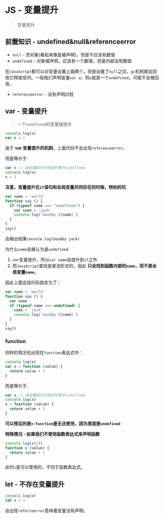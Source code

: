 # JS - 变量提升
> 变量提升

## 前置知识 - undefined&null&referenceerror

* `null` - 空对象(看起来像是被声明)，但是不应该有数值
* `undefined` - 对象被声明，应该有一个数值，但是内部没有数值

在`JavaScript`都可以对变量设置上面两个。但是设置了`null`之后，`gc`机制就会回收它释放空间。一般我们声明变量`var a`，则`a`就是一个`undefined`，可能不会被回收。

* `referenceerror` - 没有声明过程

## var - 变量提升

> 一个`undefined`的变量被提升

```JavaScript
console.log(x)
var x = 1
```

由于 **var 变量提升的机制**，上面代码不会出现`referenceerror`。

而是等价于:

```JavaScript
var x // 由前置知识可得此时等于undefined
console.log(x)
x = 1
```

**注意，变量提升在`if`语句和全局变量共同存在的时候，特别的坑**

```JavaScript
var name = 'world'
function say () {
  if (typeof name === "undefined") {
    var name = 'jack'
    console.log(`Goodby ${name}`)
  }
}
say()
```

会输出结果`console.log(Goodby jack)`

为什么`name`会被认为是`undefined`

1. `var`变量提升，所以`var name`会提升到`if`之外
2. 而`JavaScript`查找是冒泡形式的，因此 **只会找到函数内部的`name`，而不是全局变量`name`**。

因此上面这段代码就变为了：

```JavaScript
var name = 'world'
function say () {
  var name
  if (typeof name === undefined) {
    name = 'jack'
    console.log(`Goodby ${name}`)
  }
}
say()
```

### function

同样的情况也出现在`function`表达式中：

```JavaScript
console.log(x)
var x = function (value) {
  return value + 1
}
```

而是等价于:

```JavaScript
var x // 由前置知识可得此时等于undefined
console.log(x)
x = function (value) {
  return value + 1
}
```

**可以预见的是`x-function`是无法使用，因为里面是`undefined`**

**特殊情况 - 如果我们不使用函数表达式来声明函数**

```JavaScript
console.log(x(1))
function x (value) {
  return value + 1
}
```

此时`x`是可以使用的，不同于函数表达式。

## let - 不存在变量提升

```JavaScript
console.log(x)
let x = 1
```

会出现`referceerror`意味着变量没有声明。